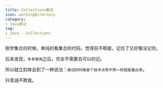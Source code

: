 ```yaml
---
title: Collections集合
icon: workingDirectory
category:
- Java笔记
tag:
- Java - Collections
---
```


刚学集合的时候，单纯的看集合的代码，觉得目不暇接，记住了又好像没记住。

后来发现，`多多使用`之后，完全不需要去可以的记。

所以就立刻体会到了一种说法：`面试的时候某个技术点熟不熟一秒就能看出来`。

抖音诚不欺我。